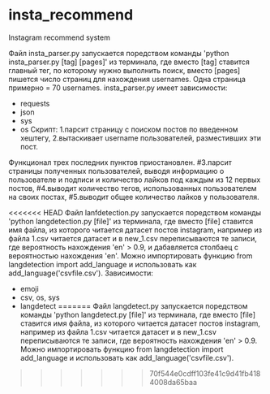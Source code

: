 # insta_recommend
Instagram recommend system

Файл insta_parser.py запускается поредством команды 'python insta_parser.py [tag] [pages]' из терминала, где вместо [tag] ставится главный тег, по которому нужно выполнить поиск, вместо [pages] пишется число страниц для нахождения usernames. Одна страница примерно = 70 usernames.
insta_parser.py имеет зависимости:
- requests
- json
- sys
- os
Скрипт: 
1.парсит страницу с поиском постов по введенном хештегу,
2.вытаскивает username пользователей, разместивших эти пост.

Функционал трех последних пунктов приостановлен.
#3.парсит страницы полученных пользователей, выводя информацию о пользователе и подписи и количество лайков под каждым из 12 первых постов,
#4.выводит количество тегов, использованных пользователем на своих постах,
#5.выводит общее количество лайков у пользователя.

<<<<<<< HEAD
Файл lanfdetection.py запускается поредством команды 'python langdetection.py [file]' из терминала, где вместо [file] ставится имя файла, из которого читается датасет постов instagram, например из файла 1.csv читается датасет и в new_1.csv переписываются те записи, где вероятность нахождения 'en' > 0.9, и дабавляется столбаец с вероятностью нахождения 'en'. Можно импортировать функцию from langdetection import add_language и использовать как add_language('csvfile.csv').
Зависимости:
- emoji
- csv, os, sys
- langdetect
=======
Файл langdetect.py запускается поредством команды 'python langdetect.py [file]' из терминала, где вместо [file] ставится имя файла, из которого читается датасет постов instagram, например из файла 1.csv читается датасет и в new_1.csv переписываются те записи, где вероятность нахождения 'en' > 0.9.
Можно импортировать функцию 
from langdetection import add_language
и использовать как add_language('csvfile.csv').
>>>>>>> 70f544e0cdff103fe41c9d41fb4184008da65baa
